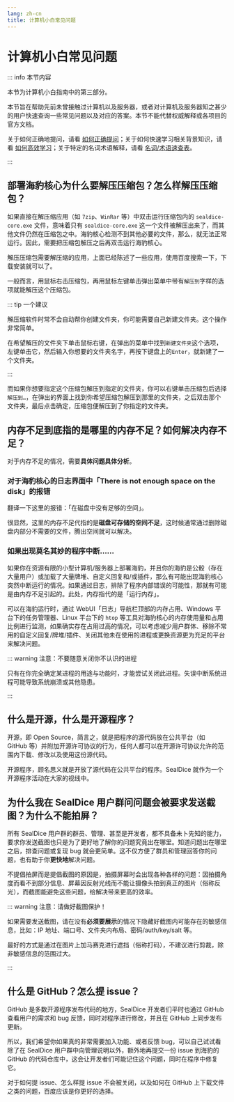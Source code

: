 ```yaml
---
lang: zh-cn
title: 计算机小白常见问题
---
```


# 计算机小白常见问题

::: info 本节内容

本节为计算机小白指南中的第三部分。

本节旨在帮助先前未曾接触过计算机以及服务器，或者对计算机及服务器知之甚少的用户快速查询一些常见问题以及对应的答案。本节不能代替权威解释或各项目的官方文档。

关于如何正确地提问，请看 [如何正确提问](./newbie_question)；关于如何快速学习相关背景知识，请看 [如何高效学习](./newbie_learn.md)；关于特定的名词术语解释，请看 [名词/术语速查表](./newbie_terms.md)。

:::

## 部署海豹核心为什么要解压压缩包？怎么样解压压缩包？

如果直接在解压缩应用（如 `7zip`、`WinRar` 等）中双击运行压缩包内的 `sealdice-core.exe` 文件，意味着只有 `sealdice-core.exe` 这一个文件被解压出来了，而其他文件仍然在压缩包之中。海豹核心检测不到其他必要的文件，那么，就无法正常运行。因此，需要把压缩包解压之后再双击运行海豹核心。

解压压缩包需要解压缩的应用，上面已经陈述了一些应用，使用百度搜索一下，下载安装就可以了。

一般而言，用鼠标右击压缩包，再用鼠标左键单击弹出菜单中带有`解压到`字样的选项就能解压这个压缩包。

::: tip 一个建议

解压缩软件时常不会自动帮你创建文件夹，你可能需要自己新建文件夹。这个操作非常简单。

在希望解压的文件夹下单击鼠标右键，在弹出的菜单中找到`新建文件夹`这个选项，左键单击它，然后输入你想要的文件夹名字，再按下键盘上的`Enter`，就新建了一个文件夹。

:::

而如果你想要指定这个压缩包解压到指定的文件夹，你可以右键单击压缩包后选择`解压到…`，在弹出的界面上找到你希望压缩包解压到那里的文件夹，之后双击那个文件夹，最后点击确定，压缩包便解压到了你指定的文件夹。

## 内存不足到底指的是哪里的内存不足？如何解决内存不足？

对于内存不足的情况，需要**具体问题具体分析**。

### 对于海豹核心的日志界面中「There is not enough space on the disk」的报错

翻译一下这里的报错：「在磁盘中没有足够的空间」。

很显然，这里的内存不足代指的是**磁盘可存储的空间不足**，这时候通常通过删除磁盘内部分不需要的文件，腾出空间就可以解决。

### 如果出现莫名其妙的程序中断……

如果你在资源有限的小型计算机/服务器上部署海豹，并且你的海豹是公骰（存在大量用户）或加载了大量牌堆、自定义回复和/或插件，那么有可能出现海豹核心突然中断运行的情况。如果通过日志，排除了程序内部错误的可能性，那就有可能是由内存不足引起的。此处，内存指代的是「运行内存」。

可以在海豹运行时，通过 WebUI「日志」导航栏顶部的内存占用、Windows 平台下的任务管理器、Linux 平台下的 `htop` 等工具对海豹核心的内存使用量和占用比例进行监测，如果确实存在占用过高的情况，可以考虑减少用户群体、移除不常用的自定义回复/牌堆/插件、关闭其他未在使用的进程或更换资源更为充足的平台来解决问题。

::: warning 注意：不要随意关闭你不认识的进程

只有在你完全确定某进程的用途与功能时，才能尝试关闭此进程。失误中断系统进程可能导致系统崩溃或其他隐患。

:::

## 什么是开源，什么是开源程序？

开源，即 Open Source，简言之，就是把程序的源代码放在公共平台（如 GitHub 等）并附加开源许可协议的行为，任何人都可以在开源许可协议允许的范围内下载、修改以及使用这份源代码。

开源程序，顾名思义就是开放了源代码在公共平台的程序。SealDice 就作为一个开源程序活动在大家的视线中。

## 为什么我在 SealDice 用户群问问题会被要求发送截图？为什么不能拍屏？

所有 SealDice 用户群的群员、管理、甚至是开发者，都不具备未卜先知的能力，要求你发送截图也只是为了更好地了解你的问题究竟出在哪里。知道问题出在哪里之后，排查问题或复现 bug 就会更简单。这不仅方便了群员和管理回答你的问题，也有助于你**更快地**解决问题。

不提倡拍屏而是提倡截图的原因是，拍摄屏幕时会出现各种各样的问题：因拍摄角度而看不到部分信息、屏幕因反射光线而不能让摄像头拍到真正的图片（俗称反光），而截图能避免这些问题，给解决带来更高的效率。

::: warning 注意：请做好截图保护！

如果需要发送截图，请在没有**必须要展示**的情况下隐藏好截图内可能存在的敏感信息，比如：IP 地址、端口号、文件夹内布局、密码/auth/key/salt 等。

最好的方式是通过在图片上加马赛克进行遮挡（俗称打码），不建议进行剪裁，除非敏感信息的范围过大。

:::

## 什么是 GitHub？怎么提 issue？

GitHub 是多数开源程序发布代码的地方，SealDice 开发者们平时也通过 GitHub 查看用户的需求和 bug 反馈，同时对程序进行修改，并且在 GitHub 上同步发布更新。

所以，我们希望你如果真的非常需要加入功能、或者反馈 bug，可以自己试试看除了在 SealDice 用户群中向管理说明以外，额外地再提交一份 issue 到海豹的 GitHub 的代码仓库中，这会让开发者们可能记住这个问题，同时在程序中修复它。

对于如何提 issue、怎么样提 issue 不会被关闭，以及如何在 GitHub 上下载文件之类的问题，百度应该是你更好的选择。
